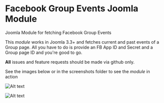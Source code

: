 Facebook Group Events Joomla Module
===============

Joomla Module for fetching Facebook Group Events


This *module* works in Joomla 3.3+ and fetches current and past events of a Group
page. All you have to do is provide an FB App ID and Secret and a Group page
ID and you're good to go.

**All** issues and feature requests should be made via github only.

See the images below or in the screenshots folder to see the *module* in action

![Alt text](/path/to/img.jpg)

![Alt text](/path/to/img.jpg)
